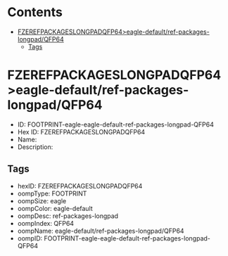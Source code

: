 



Contents
========

* [FZEREFPACKAGESLONGPADQFP64>eagle-default/ref-packages-longpad/QFP64](#fzerefpackageslongpadqfp64eagle-defaultref-packages-longpadqfp64)
	* [Tags](#tags)

# FZEREFPACKAGESLONGPADQFP64>eagle-default/ref-packages-longpad/QFP64

- ID: FOOTPRINT-eagle-eagle-default-ref-packages-longpad-QFP64
- Hex ID: FZEREFPACKAGESLONGPADQFP64
- Name: 
- Description: 

## Tags

- hexID: FZEREFPACKAGESLONGPADQFP64
- oompType: FOOTPRINT
- oompSize: eagle
- oompColor: eagle-default
- oompDesc: ref-packages-longpad
- oompIndex: QFP64
- oompName: eagle-default/ref-packages-longpad/QFP64
- oompID: FOOTPRINT-eagle-eagle-default-ref-packages-longpad-QFP64
